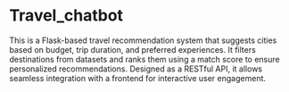 # Travel_chatbot
This is a Flask-based travel recommendation system that suggests cities based on budget, trip duration, and preferred experiences. It filters destinations from datasets and ranks them using a match score to ensure personalized recommendations. Designed as a RESTful API, it allows seamless integration with a frontend for interactive user engagement.
